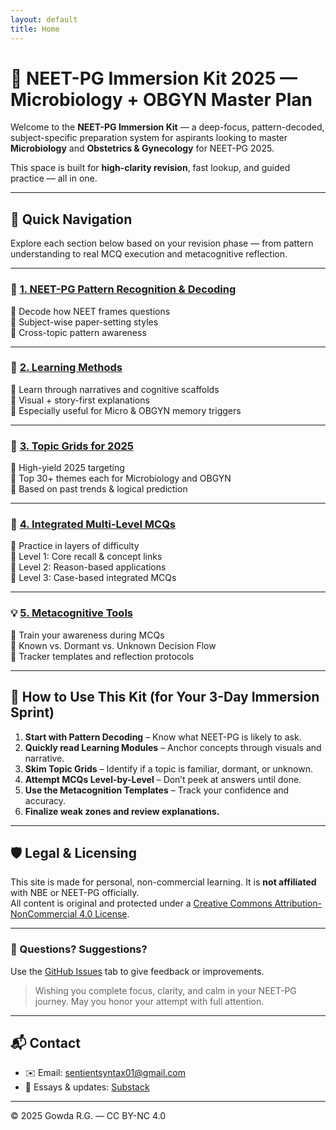 ```yaml
---
layout: default
title: Home
---
```


# 🧠 NEET-PG Immersion Kit 2025 — Microbiology + OBGYN Master Plan

Welcome to the **NEET-PG Immersion Kit** — a deep-focus, pattern-decoded, subject-specific preparation system for aspirants looking to master **Microbiology** and **Obstetrics & Gynecology** for NEET-PG 2025.

This space is built for **high-clarity revision**, fast lookup, and guided practice — all in one.

---

## 🧭 Quick Navigation

Explore each section below based on your revision phase — from pattern understanding to real MCQ execution and metacognitive reflection.

---

### 📌 [1. NEET-PG Pattern Recognition & Decoding](/NEET-PG-Immersion-Kit/docs/01-pattern-recognition/)
🧠 Decode how NEET frames questions  
🔹 Subject-wise paper-setting styles  
🔹 Cross-topic pattern awareness

---

### 📘 [2. Learning Methods](/NEET-PG-Immersion-Kit/docs/02-learning-methods/)
📖 Learn through narratives and cognitive scaffolds  
🔹 Visual + story-first explanations  
🔹 Especially useful for Micro & OBGYN memory triggers

---

### 🧩 [3. Topic Grids for 2025](/NEET-PG-Immersion-Kit/docs/03-topic-grids/)
🎯 High-yield 2025 targeting  
🔹 Top 30+ themes each for Microbiology and OBGYN  
🔹 Based on past trends & logical prediction

---

### 📝 [4. Integrated Multi-Level MCQs](/NEET-PG-Immersion-Kit/docs/04-integrated-mcqs/)
🎯 Practice in layers of difficulty  
🔹 Level 1: Core recall & concept links  
🔹 Level 2: Reason-based applications  
🔹 Level 3: Case-based integrated MCQs

---

### 💡 [5. Metacognitive Tools](/NEET-PG-Immersion-Kit/docs/05-metacognitive-guides/)
🧠 Train your awareness during MCQs  
🔹 Known vs. Dormant vs. Unknown Decision Flow  
🔹 Tracker templates and reflection protocols

---

## 📘 How to Use This Kit (for Your 3-Day Immersion Sprint)

1. **Start with Pattern Decoding** – Know what NEET-PG is likely to ask.  
2. **Quickly read Learning Modules** – Anchor concepts through visuals and narrative.  
3. **Skim Topic Grids** – Identify if a topic is familiar, dormant, or unknown.  
4. **Attempt MCQs Level-by-Level** – Don’t peek at answers until done.  
5. **Use the Metacognition Templates** – Track your confidence and accuracy.  
6. **Finalize weak zones and review explanations.**

---

## 🛡️ Legal & Licensing

This site is made for personal, non-commercial learning. It is **not affiliated** with NBE or NEET-PG officially.  
All content is original and protected under a [Creative Commons Attribution-NonCommercial 4.0 License](https://creativecommons.org/licenses/by-nc/4.0/).

---

### 💬 Questions? Suggestions?

Use the [GitHub Issues](https://github.com/sentientsyntax/NEET-PG-Immersion-Kit/issues) tab to give feedback or improvements.

> Wishing you complete focus, clarity, and calm in your NEET-PG journey. May you honor your attempt with full attention.

---

## 📬 Contact

- ✉️ Email: [sentientsyntax01@gmail.com](mailto:sentientsyntax01@gmail.com)  
- 🧠 Essays & updates: [Substack](https://sentientsyntax.substack.com)

---

© 2025 Gowda R.G. — CC BY-NC 4.0
